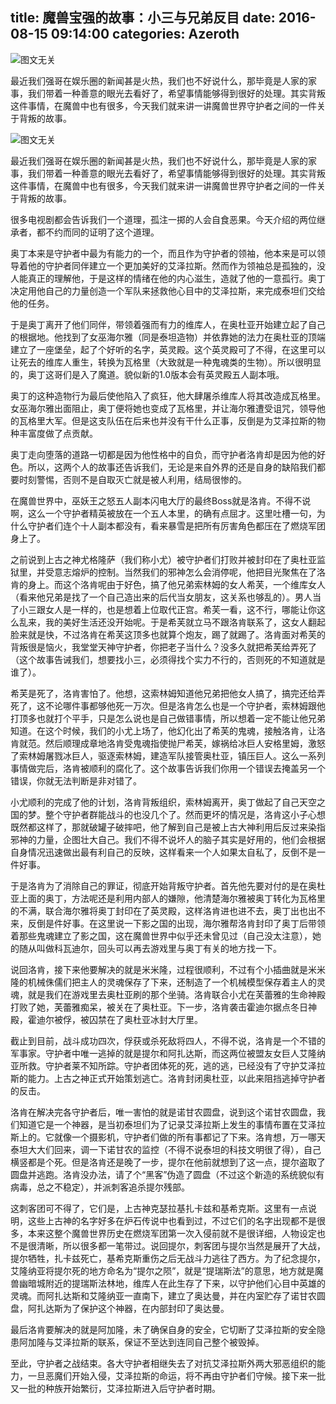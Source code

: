 title: 魔兽宝强的故事：小三与兄弟反目
date: 2016-08-15 09:14:00
categories: Azeroth
-----------

![图文无关](http://upload-images.jianshu.io/upload_images/1429775-2022566bf6385928.jpg?imageMogr2/auto-orient/strip%7CimageView2/2/w/1240)

最近我们强哥在娱乐圈的新闻甚是火热，我们也不好说什么，那毕竟是人家的家事，我们带着一种善意的眼光去看好了，希望事情能够得到很好的处理。其实背叛这件事情，在魔兽中也有很多，今天我们就来讲一讲魔兽世界守护者之间的一件关于背叛的故事。

<!-- more -->

![图文无关](http://upload-images.jianshu.io/upload_images/1429775-2022566bf6385928.jpg?imageMogr2/auto-orient/strip%7CimageView2/2/w/1240)

最近我们强哥在娱乐圈的新闻甚是火热，我们也不好说什么，那毕竟是人家的家事，我们带着一种善意的眼光去看好了，希望事情能够得到很好的处理。其实背叛这件事情，在魔兽中也有很多，今天我们就来讲一讲魔兽世界守护者之间的一件关于背叛的故事。

很多电视剧都会告诉我们一个道理，孤注一掷的人会自食恶果。今天介绍的两位继承者，都不约而同的证明了这个道理。

奥丁本来是守护者中最为有能力的一个，而且作为守护者的领袖，他本来是可以领导着他的守护者同伴建立一个更加美好的艾泽拉斯。然而作为领袖总是孤独的，没人能真正的理解他，于是这样的情绪在他的内心滋生，造就了他的一意孤行。奥丁决定用他自己的力量创造一个军队来拯救他心目中的艾泽拉斯，来完成泰坦们交给他的任务。

于是奥丁离开了他们同伴，带领着强而有力的维库人，在奥杜亚开始建立起了自己的根据地。他找到了女巫海尔雅（同是泰坦造物）并依靠她的法力在奥杜亚的顶端建立了一座堡垒，起了个好听的名字，英灵殿。这个英灵殿可了不得，在这里可以让死去的维库人重生，转换为瓦格里（大致就是一种鬼魂类的生物）。所以很明显的，奥丁这哥们是入了魔道。貌似新的1.0版本会有英灵殿五人副本哦。

奥丁的这种造物行为最后使他陷入了疯狂，他大肆屠杀维库人将其改造成瓦格里。女巫海尔雅出面阻止，奥丁便将她也变成了瓦格里，并让海尔雅遭受诅咒，领导他的瓦格里大军。但是这支队伍在后来也并没有干什么正事，反倒是为艾泽拉斯的物种丰富度做了点贡献。

奥丁走向堕落的道路一切都是因为他性格中的自负，而守护者洛肯却是因为他的好色。所以，这两个人的故事还告诉我们，无论是来自外界的还是自身的缺陷我们都要时刻警惕，否则不是自取灭亡就是被人利用，结局很惨的。

在魔兽世界中，巫妖王之怒五人副本闪电大厅的最终Boss就是洛肯。不得不说啊，这么一个守护者精英被放在一个五人本里，的确有点屈才。这里吐槽一句，为什么守护者们连个十人副本都没有，看来暴雪是把所有厉害角色都压在了燃烧军团身上了。

之前说到上古之神尤格隆萨（我们称小尤）被守护者们打败并被封印在了奥杜亚监狱里，并受意志熔炉的控制。当然我们的邪神怎么会消停呢，他把目光聚焦在了洛肯的身上。而这个洛肯呢由于好色，搞了他兄弟索林姆的女人希芙，一个维库女人（看来他兄弟是找了一个自己造出来的后代当女朋友，这关系也够乱的）。男人当了小三跟女人是一样的，也是想着上位取代正宫。希芙一看，这不行，哪能让你这么乱来，我的美好生活还没开始呢。于是希芙就立马不跟洛肯联系了，这女人翻起脸来就是快，不过洛肯在希芙这顶多也就算个炮友，踢了就踢了。洛肯面对希芙的背叛很是恼火，我堂堂天神守护者，你把老子当什么？没多久就把希芙给弄死了（这个故事告诫我们，想要找小三，必须得找个实力不行的，否则死的不知道就是谁了）。

希芙是死了，洛肯害怕了。他想，这索林姆知道他兄弟把他女人搞了，搞完还给弄死了，这不论哪件事都够他死一万次。但是洛肯怎么也是一个守护者，索林姆跟他打顶多也就打个平手，只是怎么说也是自己做错事情，所以想着一定不能让他兄弟知道。在这个时候，我们的小尤上场了，他幻化出了希芙的鬼魂，接触洛肯，让洛肯就范。然后顺理成章地洛肯受鬼魂指使抛尸希芙，嫁祸给冰巨人安格里姆，激怒了索林姆屠戮冰巨人，驱逐索林姆，建造军队接管奥杜亚，镇压巨人。这么一系列事情做完后，洛肯被顺利的腐化了。这个故事告诉我们你用一个错误去掩盖另一个错误，你就无法判断是非对错了。

小尤顺利的完成了他的计划，洛肯背叛组织，索林姆离开，奥丁做起了自己天空之国的梦。整个守护者群能战斗的也没几个了。然而更坏的情况是，洛肯这小子心想既然都这样了，那就破罐子破摔吧，他了解到自己是被上古大神利用后反过来染指邪神的力量，企图壮大自己。我们不得不说坏人的脑子其实是好用的，他们会根据自身情况迅速做出最有利自己的反映，这样看来一个人如果太自私了，反倒不是一件好事。

于是洛肯为了消除自己的罪证，彻底开始背叛守护者。首先他先要对付的是在奥杜亚上面的奥丁，方法呢还是利用内部人的嫌隙，他清楚海尔雅被奥丁转化为瓦格里的不满，联合海尔雅将奥丁封印在了英灵殿，这样洛肯进也进不去，奥丁出也出不来，反倒是件好事。在这里说一下影之国的出现，海尔雅帮洛肯封印了奥丁后带领着那些鬼魂建立了影之国，这在魔兽世界中似乎还未曾见过（自己没太注意），她的随从叫做科瓦迪尔，回头可以再去游戏里与奥丁有关的地方找一下。

说回洛肯，接下来他要解决的就是米米隆，过程很顺利，不过有个小插曲就是米米隆的机械侏儒们把主人的灵魂保存了下来，还制造了一个机械模型保存着主人的灵魂，就是我们在游戏里去奥杜亚刷的那个坐骑。洛肯联合小尤在芙蕾雅的生命神殿打败了她，芙蕾雅痴呆，被关在了奥杜亚。下一步，洛肯袭击霍迪尔据点冬日神殿，霍迪尔被俘，被囚禁在了奥杜亚冰封大厅里。

截止到目前，战斗成功四次，俘获或杀死敌将四人，不得不说，洛肯是一个不错的军事家。守护者中唯一逃掉的就是提尔和阿扎达斯，而这两位被盟友女巨人艾隆纳亚所救。守护者莱不知所踪。守护者团体死的死，逃的逃，已经没有了守护艾泽拉斯的能力。上古之神正式开始策划逃亡。洛肯封闭奥杜亚，以此来阻挡逃掉守护者的反击。

洛肯在解决完各守护者后，唯一害怕的就是诺甘农圆盘，说到这个诺甘农圆盘，我们知道它是一个神器，是当初泰坦们为了记录艾泽拉斯上发生的事情布置在艾泽拉斯上的。它就像一个摄影机，守护者们做的所有事都记了下来。洛肯想，万一哪天泰坦大大们回来，调一下诺甘农的监控（不得不说泰坦的科技文明很了得），自己横竖都是个死。但是洛肯还是晚了一步，提尔在他前就想到了这一点，提尔盗取了圆盘并逃跑。洛肯没办法，请了个“黑客”伪造了圆盘（不过这个新造的系统貌似有病毒，总之不稳定），并派刺客追杀提尔残部。

这刺客团可不得了，它们是，上古神克瑟拉基扎卡兹和基希克斯。这里有一点说明，这些上古神的名字好多在炉石传说中也看到过，不过它们的名字出现都不是很多，本来这整个魔兽世界历史在燃烧军团第一次入侵前就不是很详细，人物设定也不是很清晰，所以很多都一笔带过。说回提尔，刺客团与提尔当然是展开了大战，提尔牺牲，扎卡兹死亡，基希克斯重伤之后无战斗力逃往了西方。为了纪念提尔，艾隆纳亚将提尔死的地方命名为“提尔之陨”，就是“提瑞斯法”的意思，地方就是魔兽幽暗城附近的提瑞斯法林地，维库人在此生存了下来，以守护他们心目中英雄的灵魂。而阿扎达斯和艾隆纳亚一直南下，建立了奥达曼，并在内室贮存了诺甘农圆盘，阿扎达斯为了保护这个神器，在内部封印了奥达曼。

最后洛肯要解决的就是阿加隆，未了确保自身的安全，它切断了艾泽拉斯的安全隐患阿加隆与艾泽拉斯的联系，保证不至达到连同自己整个被毁掉。

至此，守护者之战结束。各大守护者相继失去了对抗艾泽拉斯外两大邪恶组织的能力，一旦恶魔们开始入侵，艾泽拉斯的命运，将不再由守护者们守候。接下来一批又一批的种族开始繁衍，艾泽拉斯进入后守护者时期。